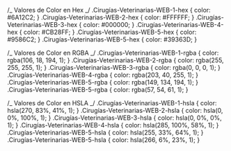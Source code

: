 /_ Valores de Color en Hex _/
.Cirugías-Veterinarias-WEB-1-hex { color: #6A12C2; }
.Cirugías-Veterinarias-WEB-2-hex { color: #FFFFFF; }
.Cirugías-Veterinarias-WEB-3-hex { color: #000000; }
.Cirugías-Veterinarias-WEB-4-hex { color: #CB28FF; }
.Cirugías-Veterinarias-WEB-5-hex { color: #9586C2; }
.Cirugías-Veterinarias-WEB-5-hex { color: #39363D; }

/_ Valores de Color en RGBA _/
.Cirugías-Veterinarias-WEB-1-rgba { color: rgba(106, 18, 194, 1); }
.Cirugías-Veterinarias-WEB-2-rgba { color: rgba(255, 255, 255, 1); }
.Cirugías-Veterinarias-WEB-3-rgba { color: rgba(0, 0, 0, 1); }
.Cirugías-Veterinarias-WEB-4-rgba { color: rgba(203, 40, 255, 1); }
.Cirugías-Veterinarias-WEB-5-rgba { color: rgba(149, 134, 194, 1); }
.Cirugías-Veterinarias-WEB-5-rgba { color: rgba(57, 54, 61, 1); }

/_ Valores de Color en HSLA _/
.Cirugías-Veterinarias-WEB-1-hsla { color: hsla(270, 83%, 41%, 1); }
.Cirugías-Veterinarias-WEB-2-hsla { color: hsla(0, 0%, 100%, 1); }
.Cirugías-Veterinarias-WEB-3-hsla { color: hsla(0, 0%, 0%, 1); }
.Cirugías-Veterinarias-WEB-4-hsla { color: hsla(285, 100%, 58%, 1); }
.Cirugías-Veterinarias-WEB-5-hsla { color: hsla(255, 33%, 64%, 1); }
.Cirugías-Veterinarias-WEB-5-hsla { color: hsla(266, 6%, 23%, 1); }
